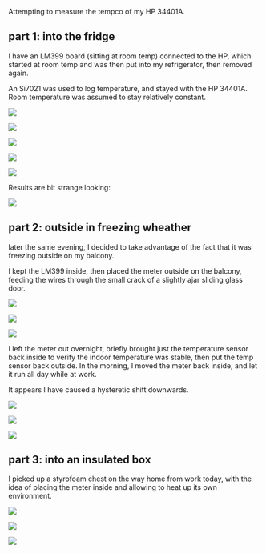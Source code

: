 Attempting to measure the tempco of my HP 34401A.

## part 1: into the fridge

I have an LM399 board (sitting at room temp) connected to the HP, which started at room temp and was then put into my refrigerator, then removed again.

An Si7021 was used to log temperature, and stayed with the HP 34401A.  Room temperature was assumed to stay relatively constant.

![](IMG_2271.JPG)

![](IMG_2272.JPG)

![](IMG_2273.JPG)

![](IMG_2274.JPG)

![](IMG_2275.JPG)

Results are bit strange looking:

![](tempco-fridge.png)

## part 2: outside in freezing wheather

later the same evening, I decided to take advantage of the fact that it was freezing outside on my balcony.

I kept the LM399 inside, then placed the meter outside on the balcony, feeding the wires through the small crack of a slightly ajar sliding glass door.

![](IMG_2276.JPG)

![](IMG_2277.JPG)

![](IMG_2278.JPG)

I left the meter out overnight, briefly brought just the temperature sensor back inside to verify the indoor temperature was stable, then put the temp sensor back outside.  In the morning, I moved the meter back inside, and let it run all day while at work.

It appears I have caused a hysteretic shift downwards.

![](tempco-outside-pt1.png)

![](tempco-outside-pt2.png)

![](tempco-outside-pt3.png)

## part 3: into an insulated box

I picked up a styrofoam chest on the way home from work today, with the idea of placing the meter inside and allowing to heat up its own environment.

![](IMG_2280.JPG)

![](IMG_2281.JPG)

![](IMG_2282.JPG)
